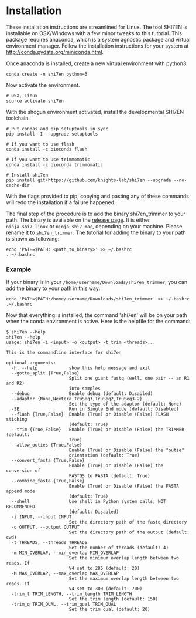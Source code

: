 # Installation

These installation instructions are streamlined for Linux. The tool SHI7EN is installable on OSX/Windows with a few minor tweaks to this tutorial. This package requires anaconda, which is a system agnostic package and virtual environment manager. Follow the installation instructions for your system at <http://conda.pydata.org/miniconda.html>.

Once anaconda is installed, create a new virtual environment with python3.

```
conda create -n shi7en python=3
```

Now activate the environment.

```
# OSX, Linux
source activate shi7en
```

With the shogun environment activated, install the developmental SHI7EN toolchain.

```
# Put condas and pip setuptools in sync
pip install -I --upgrade setuptools

# If you want to use flash
conda install -c bioconda flash

# If you want to use trimmomatic
conda install -c bioconda trimmomatic

# Install shi7en
pip install git+https://github.com/knights-lab/shi7en --upgrade --no-cache-dir
```

With the flags provided to pip, copying and pasting any of these commands will redo the installation if a failure happened.

The final step of the procedure is to add the binary shi7en_trimmer to your path. The binary is available on the [release page](https://github.com/knights-lab/shi7en/releases). It is either ```ninja_shi7_linux``` or ```ninja_shi7_mac```, depending on your machine. Please rename it to ```shi7en_trimmer```. The tutorial for adding the binary to your path is shown as following:

```
echo 'PATH=$PATH: <path_to_binary>' >> ~/.bashrc
. ~/.bashrc
```

### Example
If your binary is in your ```/home/username/Downloads/shi7en_trimmer```, you can add the binary to your path in this way:
```
echo 'PATH=$PATH:/home/username/Downloads/shi7en_trimmer' >> ~/.bashrc
.~/.bashrc
```

Now that everything is installed, the command 'shi7en' will be on your path when the conda environment is active. Here is the helpfile for the command:

```
$ shi7en --help
shi7en --help
usage: shi7en -i <input> -o <output> -t_trim <threads>...

This is the commandline interface for shi7en

optional arguments:
  -h, --help            show this help message and exit
  --gotta_split {True,False}
                        Split one giant fastq (well, one pair -- an R1 and R2)
                        into samples
  --debug               Enable debug (default: Disabled)
  --adaptor {None,Nextera,TruSeq3,TruSeq2,TruSeq3-2}
                        Set the type of the adaptor (default: None)
  -SE                   Run in Single End mode (default: Disabled)
  --flash {True,False}  Enable (True) or Disable (False) FLASH stiching
                        (default: True)
  --trim {True,False}   Enable (True) or Disable (False) the TRIMMER (default:
                        True)
  --allow_outies {True,False}
                        Enable (True) or Disable (False) the "outie"
                        orientation (default: True)
  --convert_fasta {True,False}
                        Enable (True) or Disable (False) the conversion of
                        FASTQS to FASTA (default: True)
  --combine_fasta {True,False}
                        Enable (True) or Disable (False) the FASTA append mode
                        (default: True)
  --shell               Use shell in Python system calls, NOT RECOMMENDED
                        (default: Disabled)
  -i INPUT, --input INPUT
                        Set the directory path of the fastq directory
  -o OUTPUT, --output OUTPUT
                        Set the directory path of the output (default: cwd)
  -t THREADS, --threads THREADS
                        Set the number of threads (default: 4)
  -m MIN_OVERLAP, --min_overlap MIN_OVERLAP
                        Set the minimum overlap length between two reads. If
                        V4 set to 285 (default: 20)
  -M MAX_OVERLAP, --max_overlap MAX_OVERLAP
                        Set the maximum overlap length between two reads. If
                        V4 set to 300 (default: 700)
  -trim_l TRIM_LENGTH, --trim_length TRIM_LENGTH
                        Set the trim length (default: 150)
  -trim_q TRIM_QUAL, --trim_qual TRIM_QUAL
                        Set the trim qual (default: 20)

```
